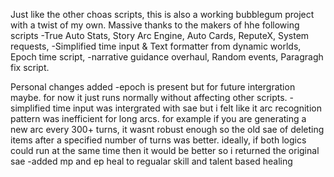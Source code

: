 Just like the other choas scripts, this is also a working bubblegum project with a twist of my own. 
Massive thanks to the makers of hhe following scripts
-True Auto Stats, Story Arc Engine, Auto Cards, ReputeX, System requests,
-Simplified time input & Text formatter from dynamic worlds, Epoch time script,
-narrative guidance overhaul, Random events, Paragragh fix script.

Personal changes added
-epoch is present but for future intergration maybe. for now it just runs normally without affecting other scripts.
-simplified time input was intergrated with sae but i felt like it arc recognition pattern was inefficient for long arcs. 
for example if you are generating a new arc every 300+ turns, it wasnt robust enough so the old sae of deleting items after a specified number of turns was better.
ideally, if both logics could run at the same time then it would be better so i returned the original sae
-added mp and ep heal to regualar skill and talent based healing
